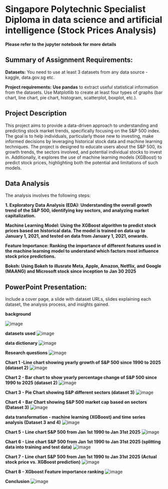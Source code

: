 # **Singapore Polytechnic Specialist Diploma in data science and artificial intelligence (Stock Prices Analysis)**
**Please refer to the jupyter notebook for more details**

## **Summary of Assignment Requirements:**
**Datasets:** 
You need to use at least 3 datasets from any data source - kaggle, data.gov.sg etc.

**Project requirements:**
**Use pandas** to extract useful statistical information from the datasets.
Use Matplotlib to create at least four types of graphs (bar chart, line chart, pie chart, histogram, scatterplot, boxplot, etc.).


## **Project Description**
This project aims to provide a data-driven approach to understanding and predicting stock market trends, specifically focusing on the S&P 500 index. The goal is to help individuals, particularly those new to investing, make informed decisions by leveraging historical stock data and machine learning techniques. The project is designed to educate users about the S&P 500, its growth trends, the sectors involved, and potential individual stocks to invest in. Additionally, it explores the use of machine learning models (XGBoost) to predict stock prices, highlighting both the potential and limitations of such models.

## **Data Analysis**
The analysis involves the following steps:

**1. Exploratory Data Analysis (EDA): Understanding the overall growth trend of the S&P 500, identifying key sectors, and analyzing market capitalization.**

**Machine Learning Model: Using the XGBoost algorithm to predict stock prices based on historical data. The model is trained on data up to January 1, 2021, and tested on data from January 1, 2021, onwards.**

**Feature Importance: Ranking the importance of different features used in the machine learning model to understand which factors most influence stock price predictions.**

**Bokeh: Using Bokeh to illusrate Meta, Apple, Amazon, Netflix, and Google (MAANG) and Microsoft stock since inception to Jan 30 2025**


## **PowerPoint Presentation:**
Include a cover page, a slide with dataset URLs, slides explaining each dataset, the analysis process, and insights gained.

**background**

![image](https://github.com/user-attachments/assets/45af6e3f-db9b-486c-9b1b-cdf0aebc10e4)



**datasets used**
![image](https://github.com/user-attachments/assets/5cf9416c-9891-4469-a569-16bbf24b7c0b)




**data dictionary**
![image](https://github.com/user-attachments/assets/bcc0964a-fe5b-4f6c-8343-f1e90ec548cd)





**Research questions**
![image](https://github.com/user-attachments/assets/581e59af-508a-4552-aee5-ea295384c737)





**Chart 1 -Line chart showing yearly growth of S&P 500 since 1990 to 2025 (dataset 2)**
![image](https://github.com/user-attachments/assets/8f1c2720-da8a-4f95-aad9-f7b3640323a5)






**Chart 2 - Bar chart to show yearly percentage change of S&P 500 since 1990 to 2025 (dataset 2)**
![image](https://github.com/user-attachments/assets/02dec0f8-8361-451b-bf3c-5a0e8ed06fd1)





**Chart 3 - Pie Chart showing S&P different sectors (dataset 3)**
![image](https://github.com/user-attachments/assets/d86d44ee-62d7-4847-bd13-203388663c70)




**Chart 4 - Bar Chart showing  S&P 500 market cap based on sectors (Dataset 3)**
![image](https://github.com/user-attachments/assets/7d7118af-c80f-40b1-9255-b1cdb79d1432)




**data transformation - machine learning (XGBoost) and time series analysis (Dataset 3 and 4)**
![image](https://github.com/user-attachments/assets/9800bf0f-ab80-4e68-b86d-2ed890afb2d5)





**Chart 5 - Line chart S&P 500 from Jan 1st 1990 to Jan 31st 2025**
![image](https://github.com/user-attachments/assets/12d6557b-3e79-4058-9847-abdbbd01e12d)




**Chart 6 - Line chart S&P 500 from Jan 1st 1990 to Jan 31st 2025 (splitting data into training and test data)**
![image](https://github.com/user-attachments/assets/f4b9454c-aa68-4a96-8974-79f15230fe00)


**Chart 7 - Line chart S&P 500 from Jan 1st 1990 to Jan 31st 2025 (Actual stock price vs. XGBoost prediction)**
![image](https://github.com/user-attachments/assets/8f60fe19-5689-4988-bad0-e7f42d6df2e4)

**Chart 8 - XGboost Feature importance ranking**
![image](https://github.com/user-attachments/assets/89c7965a-edc3-4a36-bfdf-7b42b892337d)

**Conclusion**
![image](https://github.com/user-attachments/assets/2c8c79d5-cd4b-4a4f-81a3-83ab5fd8a0ee)


